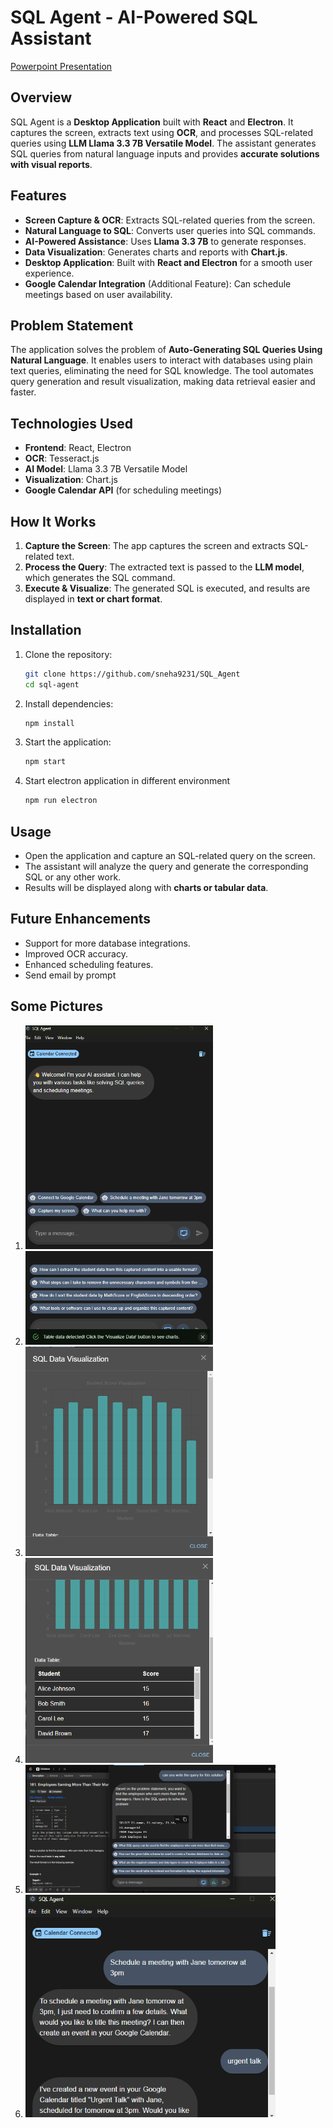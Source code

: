 # SQL Agent - AI-Powered SQL Assistant
[Powerpoint Presentation](https://drive.google.com/file/d/1iNMxsFH-LbT_1h4rMRBAcRBn2932BjtN/view?usp=sharing)
## Overview
SQL Agent is a **Desktop Application** built with **React** and **Electron**. It captures the screen, extracts text using **OCR**, and processes SQL-related queries using **LLM Llama 3.3 7B Versatile Model**. The assistant generates SQL queries from natural language inputs and provides **accurate solutions with visual reports**.

## Features
- **Screen Capture & OCR**: Extracts SQL-related queries from the screen.
- **Natural Language to SQL**: Converts user queries into SQL commands.
- **AI-Powered Assistance**: Uses **Llama 3.3 7B** to generate responses.
- **Data Visualization**: Generates charts and reports with **Chart.js**.
- **Desktop Application**: Built with **React and Electron** for a smooth user experience.
- **Google Calendar Integration** (Additional Feature): Can schedule meetings based on user availability.

## Problem Statement
The application solves the problem of **Auto-Generating SQL Queries Using Natural Language**. It enables users to interact with databases using plain text queries, eliminating the need for SQL knowledge. The tool automates query generation and result visualization, making data retrieval easier and faster.

## Technologies Used
- **Frontend**: React, Electron
- **OCR**: Tesseract.js
- **AI Model**: Llama 3.3 7B Versatile Model
- **Visualization**: Chart.js
- **Google Calendar API** (for scheduling meetings)

## How It Works
1. **Capture the Screen**: The app captures the screen and extracts SQL-related text.
2. **Process the Query**: The extracted text is passed to the **LLM model**, which generates the SQL command.
3. **Execute & Visualize**: The generated SQL is executed, and results are displayed in **text or chart format**.

## Installation
1. Clone the repository:
   ```sh
   git clone https://github.com/sneha9231/SQL_Agent
   cd sql-agent
   ```
2. Install dependencies:
   ```sh
   npm install
   ```
3. Start the application:
   ```sh
   npm start
   ```
4. Start electron application in different environment
    ```sh
    npm run electron
    ```

## Usage
- Open the application and capture an SQL-related query on the screen.
- The assistant will analyze the query and generate the corresponding SQL or any other work.
- Results will be displayed along with **charts or tabular data**.

## Future Enhancements
- Support for more database integrations.
- Improved OCR accuracy.
- Enhanced scheduling features.
- Send email by prompt

## Some Pictures
1. <img src="photos/1.png" width="300">
2. <img src="photos/2.png" width="300">
3. <img src="photos/3.png" width="300">
4. <img src="photos/4.png" width="300">
5. <img src="photos/5.png" width="400">
6. <img src="photos/6.png" width="400">

##
